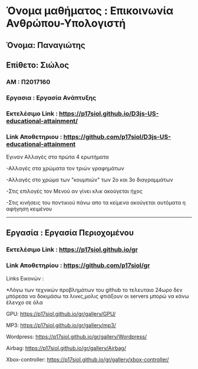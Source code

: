 # Όνομα μαθήματος : Επικοινωνία Ανθρώπου-Υπολογιστή

## Όνομα: Παναγιώτης

## Επίθετο: Σιώλος

### ΑΜ : Π2017160

### Εργασια : Εργασία Ανάπτυξης

### Εκτελέσιμο Link : https://p17siol.github.io/D3js-US-educational-attainment/

### Link Αποθετηριου : https://github.com/p17siol/D3js-US-educational-attainment

Εγιναν Αλλαγές στα πρώτα 4 ερωτήματα 

-Αλλαγές στα χρώματα τον τριών γραφημάτων

-Αλλαγές στο χρώμα των "κουμπιών" των 2ο και 3ο διαγραμμάτων 

-Στις επιλογές τον Μενού αν γίνει κλικ ακούγεται ήχος

-Στις κινήσεις του ποντικιού πάνω απο τα κείμενα ακούγεται αυτόματα η αφήγηση κειμένου



_____________________________________________________


## Εργασία : Εργασία Περιοχομένου

### Εκτελέσιμο Link : https://p17siol.github.io/gr

### Link Αποθετηρίου : https://github.com/p17siol/gr



Links Εικονών :

*Λόγω των τεχνικών προβλημάτων του github το τελευταιο 24ωρο δεν μπόρεσα να δοκιμάσω τα λινκς,μολις φτιάξουν οι servers μπορώ να κάνω έλενχο σε όλα

GPU: https://p17siol.github.io/gr/gallery/GPU/

MP3: https://p17siol.github.io/gr/gallery/mp3/

Wordpress: https://p17siol.github.io/gr/gallery/Wordpress/

Airbag: https://p17siol.github.io/gr/gallery/Airbag/

Xbox-controller: https://p17siol.github.io/gr/gallery/xbox-controller/

